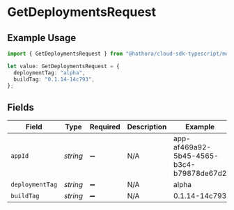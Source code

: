 # GetDeploymentsRequest

## Example Usage

```typescript
import { GetDeploymentsRequest } from "@hathora/cloud-sdk-typescript/models/operations";

let value: GetDeploymentsRequest = {
  deploymentTag: "alpha",
  buildTag: "0.1.14-14c793",
};
```

## Fields

| Field                                    | Type                                     | Required                                 | Description                              | Example                                  |
| ---------------------------------------- | ---------------------------------------- | ---------------------------------------- | ---------------------------------------- | ---------------------------------------- |
| `appId`                                  | *string*                                 | :heavy_minus_sign:                       | N/A                                      | app-af469a92-5b45-4565-b3c4-b79878de67d2 |
| `deploymentTag`                          | *string*                                 | :heavy_minus_sign:                       | N/A                                      | alpha                                    |
| `buildTag`                               | *string*                                 | :heavy_minus_sign:                       | N/A                                      | 0.1.14-14c793                            |